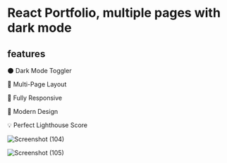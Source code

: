 # React Portfolio, multiple pages with dark mode

## features

🌑 Dark Mode Toggler

📖 Multi-Page Layout

📱 Fully Responsive

🎨 Modern Design

💡 Perfect Lighthouse Score



![Screenshot (104)](https://user-images.githubusercontent.com/120357122/215780151-fe120de2-e644-4e9c-b5ab-564aa1b44db8.png)

![Screenshot (105)](https://user-images.githubusercontent.com/120357122/215780184-1af8a1b7-29a9-4c4f-808b-1074de9a6e57.png)

